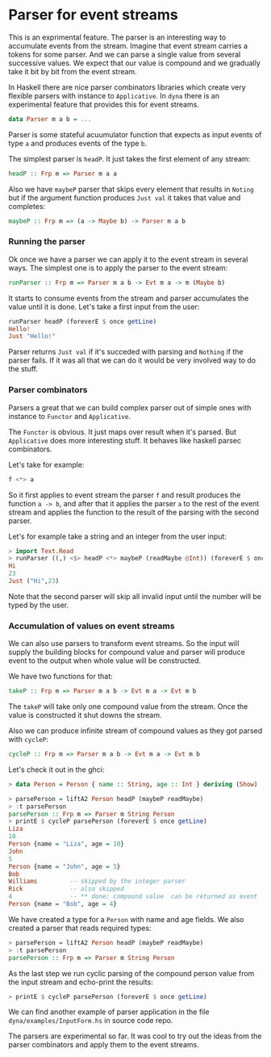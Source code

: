 # Parser for event streams

This is an exprimental feature.
The parser is an interesting way to accumulate events from the stream.
Imagine that event stream carries a tokens for some parser. 
And we can parse a single value from several successive values.
We expect that our value is compound and we gradually take it bit by bit
from the event stream. 

In Haskell there are nice parser combinators libraries which
create very flexible parsers with instance to `Applicative`.
In `dyna` there is an experimental feature that provides this for event streams.

```haskell
data Parser m a b = ...
```

Parser is some stateful acuumulator function that expects
as input events of type `a` and produces events of the type `b`.

The simplest parser is `headP`. It just takes the first element 
of any stream:

```haskell
headP :: Frp m => Parser m a a
```

Also we have `maybeP` parser that skips every element 
that results in `Noting` but if the argument function produces
`Just val` it takes that value and completes:

```haskell
maybeP :: Frp m => (a -> Maybe b) -> Parser m a b
```

### Running the parser

Ok once we have a parser we can apply it to the event stream in several ways.
The simplest one is to apply the parser to the event stream:

```haskell
runParser :: Frp m => Parser m a b -> Evt m a -> m (Maybe b)
```

It starts to consume events from the stream and parser accumulates
the value until it is done. Let's take a first input from the user:

```haskell
runParser headP (foreverE $ once getLine)
Hello!
Just "Hello!"
```

Parser returns `Just val` if it's succeded with parsing and `Nothing`
if the parser fails. If it was all that we can do it would
be very involved way to do the stuff.

### Parser combinators

Parsers a great that we can build complex parser out of simple ones
with instance to `Functor`  and `Applicative`. 

The `Functor` is obvious. It just maps over result when it's parsed.
But `Applicative` does more interesting stuff. It behaves like
haskell parsec combinators. 

Let's take for example:

```haskell
f <*> a
```

So it first applies to event stream the parser `f` and result produces
the function `a -> b`, and after that it applies the parser `a`
to the rest of the event stream and applies the function to the result of the parsing
with the second parser. 

Let's for example take a string and an integer from the user input:

```haskell
> import Text.Read
> runParser ((,) <$> headP <*> maybeP (readMaybe @Int)) (foreverE $ once getLine)
Hi
23
Just ("Hi",23)
```

Note that the second parser will skip all invalid input until the number
will be typed by the user.

### Accumulation of values on event streams

We can also use parsers to transform event streams. 
So the input will supply the building blocks for compound value
and parser will produce event to the output when whole value will be constructed.

We have two functions for that:

```haskell
takeP :: Frp m => Parser m a b -> Evt m a -> Evt m b
```

The `takeP` will take only one compound value from the stream.
Once the value is constructed it shut downs the stream.

Also we can produce infinite stream of compound values as they got parsed
with `cycleP`:

```haskell
cycleP :: Frp m => Parser m a b -> Evt m a -> Evt m b
```

Let's check it out in the ghci:

```haskell
> data Person = Person { name :: String, age :: Int } deriving (Show)

> parsePerson = liftA2 Person headP (maybeP readMaybe)
> :t parsePerson
parsePerson :: Frp m => Parser m String Person
> printE $ cycleP parsePerson (foreverE $ once getLine)
Liza
10
Person {name = "Liza", age = 10}
John
5
Person {name = "John", age = 5}
Bob
Williams         -- skipped by the integer parser
Rick             -- also skipped
4                -- ** done: compound value  can be returned as event 
Person {name = "Bob", age = 4}
```

We have created a type for a `Person` with name and age fields.
We also created a parser that reads required types:

```haskell
> parsePerson = liftA2 Person headP (maybeP readMaybe)
> :t parsePerson
parsePerson :: Frp m => Parser m String Person
```

As the last step we run cyclic parsing of the compound
person value from the input stream and echo-print the results:

```haskell
> printE $ cycleP parsePerson (foreverE $ once getLine)
```

We can find another example of parser application in the 
file `dyna/examples/InputForm.hs` in source code repo.


The parsers are experimental so far. It was cool to try
out the ideas from the parser combinators and apply them 
to the event streams.

